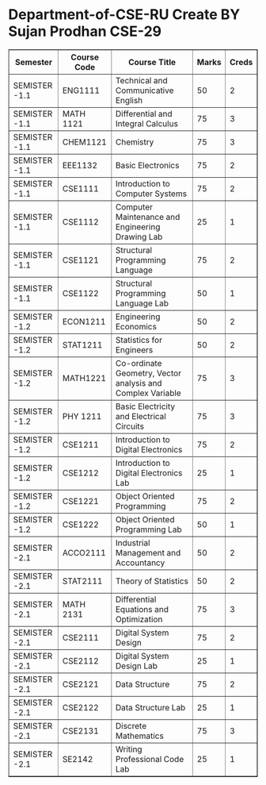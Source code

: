 # Department-of-CSE-RU Create BY Sujan Prodhan CSE-29
<table border="1">
  <thead>
    <tr>
      <th>Semester</th>
      <th>Course Code</th>
      <th>Course Title</th>
      <th>Marks</th>
      <th>Creds</th>
    </tr>
  </thead>
  <tbody>
    <tr>
      <td>SEMISTER -1.1</td>
      <td>ENG1111</td>
      <td>Technical and Communicative English</td>
      <td>50</td>
      <td>2</td>
    </tr>
    <tr>
      <td>SEMISTER -1.1</td>
      <td>MATH 1121</td>
      <td>Differential and Integral Calculus</td>
      <td>75</td>
      <td>3</td>
    </tr>
    <tr>
      <td>SEMISTER -1.1</td>
      <td>CHEM1121</td>
      <td>Chemistry</td>
      <td>75</td>
      <td>3</td>
    </tr>
    <tr>
      <td>SEMISTER -1.1</td>
      <td>EEE1132</td>
      <td>Basic Electronics</td>
      <td>75</td>
      <td>2</td>
    </tr>
    <tr>
      <td>SEMISTER -1.1</td>
      <td>CSE1111</td>
      <td>Introduction to Computer Systems</td>
      <td>75</td>
      <td>2</td>
    </tr>
    <tr>
      <td>SEMISTER -1.1</td>
      <td>CSE1112</td>
      <td>Computer Maintenance and Engineering Drawing Lab</td>
      <td>25</td>
      <td>1</td>
    </tr>
    <tr>
      <td>SEMISTER -1.1</td>
      <td>CSE1121</td>
      <td>Structural Programming Language</td>
      <td>75</td>
      <td>2</td>
    </tr>
    <tr>
      <td>SEMISTER -1.1</td>
      <td>CSE1122</td>
      <td>Structural Programming Language Lab</td>
      <td>50</td>
      <td>1</td>
    </tr>
    <tr>
      <td>SEMISTER -1.2</td>
      <td>ECON1211</td>
      <td>Engineering Economics</td>
      <td>50</td>
      <td>2</td>
    </tr>
    <tr>
      <td>SEMISTER -1.2</td>
      <td>STAT1211</td>
      <td>Statistics for Engineers</td>
      <td>50</td>
      <td>2</td>
    </tr>
    <tr>
      <td>SEMISTER -1.2</td>
      <td>MATH1221</td>
      <td>Co-ordinate Geometry, Vector analysis and Complex Variable</td>
      <td>75</td>
      <td>3</td>
    </tr>
    <tr>
      <td>SEMISTER -1.2</td>
      <td>PHY 1211</td>
      <td>Basic Electricity and Electrical Circuits</td>
      <td>75</td>
      <td>3</td>
    </tr>
    <tr>
      <td>SEMISTER -1.2</td>
      <td>CSE1211</td>
      <td>Introduction to Digital Electronics</td>
      <td>75</td>
      <td>2</td>
    </tr>
    <tr>
         <tr>
      <td>SEMISTER -1.2</td>
      <td>CSE1212</td>
      <td>Introduction to Digital Electronics Lab</td>
      <td>25</td>
      <td>1</td>
    </tr>
    <tr>
      <td>SEMISTER -1.2</td>
      <td>CSE1221</td>
      <td>Object Oriented Programming</td>
      <td>75</td>
      <td>2</td>
    </tr>
    <tr>
      <td>SEMISTER -1.2</td>
      <td>CSE1222</td>
      <td>Object Oriented Programming Lab</td>
      <td>50</td>
      <td>1</td>
    </tr>
    <tr>
      <td>SEMISTER -2.1</td>
      <td>ACCO2111</td>
      <td>Industrial Management and Accountancy</td>
      <td>50</td>
      <td>2</td>
    </tr>
    <tr>
      <td>SEMISTER -2.1</td>
      <td>STAT2111</td>
      <td>Theory of Statistics</td>
      <td>50</td>
      <td>2</td>
    </tr>
    <tr>
      <td>SEMISTER -2.1</td>
      <td>MATH 2131</td>
      <td>Differential Equations and Optimization</td>
      <td>75</td>
      <td>3</td>
    </tr>
    <tr>
      <td>SEMISTER -2.1</td>
      <td>CSE2111</td>
      <td>Digital System Design</td>
      <td>75</td>
      <td>2</td>
    </tr>
    <tr>
      <td>SEMISTER -2.1</td>
      <td>CSE2112</td>
      <td>Digital System Design Lab</td>
      <td>25</td>
      <td>1</td>
    </tr>
    <tr>
      <td>SEMISTER -2.1</td>
      <td>CSE2121</td>
      <td>Data Structure</td>
      <td>75</td>
      <td>2</td>
    </tr>
    <tr>
      <td>SEMISTER -2.1</td>
      <td>CSE2122</td>
      <td>Data Structure Lab</td>
      <td>25</td>
      <td>1</td>
    </tr>
    <tr>
      <td>SEMISTER -2.1</td>
      <td>CSE2131</td>
      <td>Discrete Mathematics</td>
      <td>75</td>
      <td>3</td>
    </tr>
    <tr>
      <td>SEMISTER -2.1</td>
      <td>SE2142</td>
      <td>Writing Professional Code Lab</td>
      <td>25</td>
      <td>1</td>
    </tr>
  </tbody>
</table>

